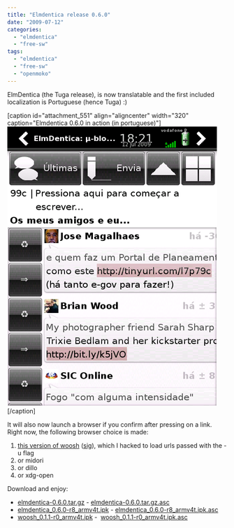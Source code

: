 ```yaml
---
title: "Elmdentica release 0.6.0"
date: "2009-07-12"
categories: 
  - "elmdentica"
  - "free-sw"
tags: 
  - "elmdentica"
  - "free-sw"
  - "openmoko"
---
```


ElmDentica (the Tuga release), is now translatable and the first included localization is Portuguese (hence Tuga) :)

\[caption id="attachment\_551" align="aligncenter" width="320" caption="Elmdentica 0.6.0 in action (in portuguese)"\][![Elmdentica 0.6.0 in action (in portuguese)](images/screenshot-4.png "screenshot-4")](http://blog.1407.org/wp-content/uploads/2009/07/screenshot-4.png)\[/caption\]

It will also now launch a browser if you confirm after pressing on a link. Right now, the following browser choice is made:

1. [this version of woosh](http://elmdentica.googlecode.com/files/woosh_0.1.1-r0_armv4t.ipk) ([sig](http://elmdentica.googlecode.com/files/woosh_0.1.1-r0_armv4t.ipk.asc)), which I hacked to load urls passed with the -u flag
2. or midori
3. or dillo
4. or xdg-open

Download and enjoy:

- [elmdentica-0.6.0.tar.gz](http://elmdentica.googlecode.com/files/elmdentica-0.6.0.tar.gz) - [elmdentica-0.6.0.tar.gz.asc](http://elmdentica.googlecode.com/files/elmdentica-0.6.0.tar.gz.asc)
- [elmdentica\_0.6.0-r8\_armv4t.ipk](http://elmdentica.googlecode.com/files/elmdentica_0.6.0-r8_armv4t.ipk) - [elmdentica\_0.6.0-r8\_armv4t.ipk.asc](http://elmdentica.googlecode.com/files/elmdentica_0.6.0-r8_armv4t.ipk.asc)
- [woosh\_0.1.1-r0\_armv4t.ipk](http://elmdentica.googlecode.com/files/woosh_0.1.1-r0_armv4t.ipk) -  [woosh\_0.1.1-r0\_armv4t.ipk.asc](http://elmdentica.googlecode.com/files/woosh_0.1.1-r0_armv4t.ipk.asc)
